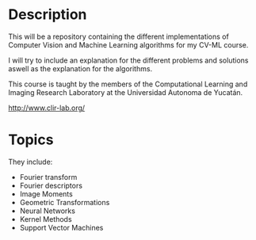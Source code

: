 # Description
This will be a repository containing the different implementations of
Computer Vision and Machine Learning algorithms for my CV-ML course.

I will try to include an explanation for the different problems and solutions
aswell as the explanation for the algorithms.

This course is taught by the members of the Computational Learning and Imaging Research Laboratory
at the Universidad Autonoma de Yucatán.

http://www.clir-lab.org/

# Topics
They include:
- Fourier transform
- Fourier descriptors
- Image Moments
- Geometric Transformations
- Neural Networks
- Kernel Methods
- Support Vector Machines
